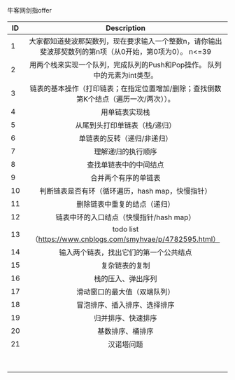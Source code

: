 牛客网剑指offer

| ID   |               Description                |
| ---- | :--------------------------------------: |
| 1    | 大家都知道斐波那契数列，现在要求输入一个整数n，请你输出斐波那契数列的第n项（从0开始，第0项为0）。 n<=39 |
| 2    | 用两个栈来实现一个队列，完成队列的Push和Pop操作。 队列中的元素为int类型。 |
| 3    | 链表的基本操作（打印链表；在指定位置增加/删除；查找倒数第K个结点（遍历一次/两次））。 |
| 4    |                 用单链表实现栈                  |
| 5    |             从尾到头打印单链表（栈/递归）              |
| 6    |              单链表的反转（递归/非递归）              |
| 7    |                理解递归的执行顺序                 |
| 8    |               查找单链表中的中间结点                |
| 9    |                合并两个有序的单链表                |
| 10   |       判断链表是否有环（循环遍历，hash map，快慢指针）       |
| 11   |              删除链表中重复的结点（递归）              |
| 12   |         链表中环的入口结点（快慢指针/hash map）         |
| 13   | todo list（https://www.cnblogs.com/smyhvae/p/4782595.html） |
| 14   |           输入两个链表，找出它们的第一个公共结点            |
| 15   |                 复杂链表的复制                  |
| 16   |                栈的压入、弹出序列                 |
| 17   |              滑动窗口的最大值（双端队列）              |
| 18   |              冒泡排序、插入排序、选择排序              |
| 19   |                归并排序、快速排序                 |
| 20   |                 基数排序、桶排序                 |
| 21   |                  汉诺塔问题                   |
|      |                                          |
|      |                                          |
|      |                                          |
|      |                                          |
|      |                                          |
|      |                                          |
|      |                                          |
|      |                                          |
